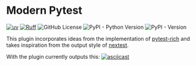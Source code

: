 # Modern Pytest

[![uv](https://img.shields.io/endpoint?url=https://raw.githubusercontent.com/astral-sh/uv/main/assets/badge/v0.json)](https://github.com/astral-sh/uv)
[![Ruff](https://img.shields.io/endpoint?url=https://raw.githubusercontent.com/astral-sh/ruff/main/assets/badge/v2.json)](https://github.com/astral-sh/ruff)
![GitHub License](https://img.shields.io/github/license/zen-xu/pytest-modern)
![PyPI - Python Version](https://img.shields.io/pypi/pyversions/pytest-modern)
![PyPI - Version](https://img.shields.io/pypi/v/pytest-modern)

This plugin incorporates ideas from the implementation of [pytest-rich](https://github.com/nicoddemus/pytest-rich) and takes inspiration from the output style of [nextest](https://nexte.st).

With the plugin currently outputs this:
[![asciicast](https://asciinema.org/a/728361.svg)](https://asciinema.org/a/728361)
